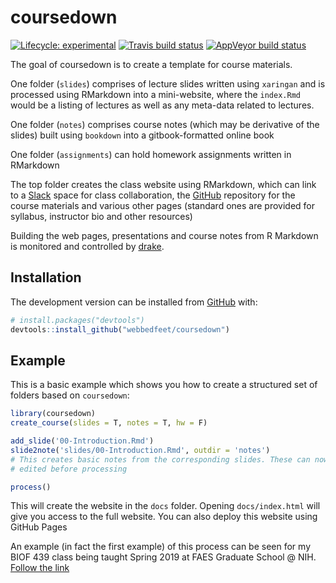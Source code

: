 
<!-- README.md is generated from README.Rmd. Please edit that file -->

# coursedown

<!-- badges: start -->

[![Lifecycle:
experimental](https://img.shields.io/badge/lifecycle-experimental-orange.svg)](https://www.tidyverse.org/lifecycle/#experimental)
[![Travis build
status](https://travis-ci.org/webbedfeet/coursedown.svg?branch=master)](https://travis-ci.org/webbedfeet/coursedown)
[![AppVeyor build
status](https://ci.appveyor.com/api/projects/status/github/webbedfeet/coursedown?branch=master&svg=true)](https://ci.appveyor.com/project/webbedfeet/coursedown)
<!-- badges: end -->

The goal of coursedown is to create a template for course materials.

One folder (`slides`) comprises of lecture slides written using
`xaringan` and is processed using RMarkdown into a mini-website, where
the `index.Rmd` would be a listing of lectures as well as any meta-data
related to lectures.

One folder (`notes`) comprises course notes (which may be derivative of
the slides) built using `bookdown` into a gitbook-formatted online book

One folder (`assignments`) can hold homework assignments written in
RMarkdown

The top folder creates the class website using RMarkdown, which can link
to a [Slack](http://www.slack.com) space for class collaboration, the
[GitHub](http://www.github.com) repository for the course materials and
various other pages (standard ones are provided for syllabus, instructor
bio and other resources)

Building the web pages, presentations and course notes from R Markdown
is monitored and controlled by
[drake](https://cran.r-project.org/web/packages/drake/).

## Installation

The development version can be installed from
[GitHub](https://github.com/) with:

``` r
# install.packages("devtools")
devtools::install_github("webbedfeet/coursedown")
```

## Example

This is a basic example which shows you how to create a structured set
of folders based on `coursedown`:

``` r
library(coursedown)
create_course(slides = T, notes = T, hw = F)

add_slide('00-Introduction.Rmd')
slide2note('slides/00-Introduction.Rmd', outdir = 'notes')
# This creates basic notes from the corresponding slides. These can now be
# edited before processing

process()
```

This will create the website in the `docs` folder. Opening
`docs/index.html` will give you access to the full website. You can also
deploy this website using GitHub Pages

An example (in fact the first example) of this process can be seen for
my BIOF 439 class being taught Spring 2019 at FAES Graduate School @
NIH. [Follow the link](http://www.araastat.com/BIOF439)
